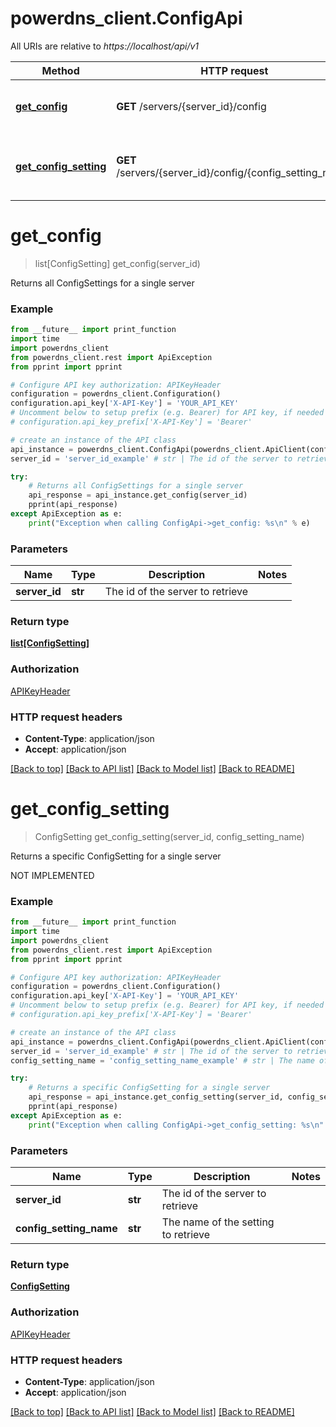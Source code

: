 # powerdns_client.ConfigApi

All URIs are relative to *https://localhost/api/v1*

Method | HTTP request | Description
------------- | ------------- | -------------
[**get_config**](ConfigApi.md#get_config) | **GET** /servers/{server_id}/config | Returns all ConfigSettings for a single server
[**get_config_setting**](ConfigApi.md#get_config_setting) | **GET** /servers/{server_id}/config/{config_setting_name} | Returns a specific ConfigSetting for a single server


# **get_config**
> list[ConfigSetting] get_config(server_id)

Returns all ConfigSettings for a single server

### Example
```python
from __future__ import print_function
import time
import powerdns_client
from powerdns_client.rest import ApiException
from pprint import pprint

# Configure API key authorization: APIKeyHeader
configuration = powerdns_client.Configuration()
configuration.api_key['X-API-Key'] = 'YOUR_API_KEY'
# Uncomment below to setup prefix (e.g. Bearer) for API key, if needed
# configuration.api_key_prefix['X-API-Key'] = 'Bearer'

# create an instance of the API class
api_instance = powerdns_client.ConfigApi(powerdns_client.ApiClient(configuration))
server_id = 'server_id_example' # str | The id of the server to retrieve

try:
    # Returns all ConfigSettings for a single server
    api_response = api_instance.get_config(server_id)
    pprint(api_response)
except ApiException as e:
    print("Exception when calling ConfigApi->get_config: %s\n" % e)
```

### Parameters

Name | Type | Description  | Notes
------------- | ------------- | ------------- | -------------
 **server_id** | **str**| The id of the server to retrieve | 

### Return type

[**list[ConfigSetting]**](ConfigSetting.md)

### Authorization

[APIKeyHeader](../README.md#APIKeyHeader)

### HTTP request headers

 - **Content-Type**: application/json
 - **Accept**: application/json

[[Back to top]](#) [[Back to API list]](../README.md#documentation-for-api-endpoints) [[Back to Model list]](../README.md#documentation-for-models) [[Back to README]](../README.md)

# **get_config_setting**
> ConfigSetting get_config_setting(server_id, config_setting_name)

Returns a specific ConfigSetting for a single server

NOT IMPLEMENTED

### Example
```python
from __future__ import print_function
import time
import powerdns_client
from powerdns_client.rest import ApiException
from pprint import pprint

# Configure API key authorization: APIKeyHeader
configuration = powerdns_client.Configuration()
configuration.api_key['X-API-Key'] = 'YOUR_API_KEY'
# Uncomment below to setup prefix (e.g. Bearer) for API key, if needed
# configuration.api_key_prefix['X-API-Key'] = 'Bearer'

# create an instance of the API class
api_instance = powerdns_client.ConfigApi(powerdns_client.ApiClient(configuration))
server_id = 'server_id_example' # str | The id of the server to retrieve
config_setting_name = 'config_setting_name_example' # str | The name of the setting to retrieve

try:
    # Returns a specific ConfigSetting for a single server
    api_response = api_instance.get_config_setting(server_id, config_setting_name)
    pprint(api_response)
except ApiException as e:
    print("Exception when calling ConfigApi->get_config_setting: %s\n" % e)
```

### Parameters

Name | Type | Description  | Notes
------------- | ------------- | ------------- | -------------
 **server_id** | **str**| The id of the server to retrieve | 
 **config_setting_name** | **str**| The name of the setting to retrieve | 

### Return type

[**ConfigSetting**](ConfigSetting.md)

### Authorization

[APIKeyHeader](../README.md#APIKeyHeader)

### HTTP request headers

 - **Content-Type**: application/json
 - **Accept**: application/json

[[Back to top]](#) [[Back to API list]](../README.md#documentation-for-api-endpoints) [[Back to Model list]](../README.md#documentation-for-models) [[Back to README]](../README.md)


